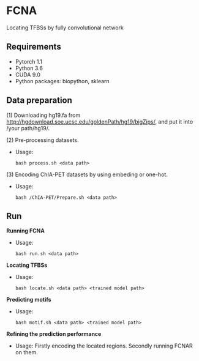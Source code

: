 # FCNA
Locating TFBSs by fully convolutional network
## Requirements

+ Pytorch 1.1 
+ Python 3.6
+ CUDA 9.0
+ Python packages: biopython, sklearn

## Data preparation
(1) Downloading hg19.fa from http://hgdownload.soe.ucsc.edu/goldenPath/hg19/bigZips/, and put it into /your path/hg19/.

(2) Pre-processing datasets.
+ Usage:
  ```
  bash process.sh <data path>
  ```
  
 (3) Encoding ChIA-PET datasets by using embeding or one-hot.
+ Usage:
  ```
  bash /ChIA-PET/Prepare.sh <data path>
  ```

## Run 
**Running FCNA**
+ Usage: 
  ```
  bash run.sh <data path>
  ```
 
**Locating TFBSs**
+ Usage: 
  ```
  bash locate.sh <data path> <trained model path>
  ```
**Predicting motifs**
+ Usage: 
  ```
  bash motif.sh <data path> <trained model path>
  ```
  
**Refining the prediction performance**
+ Usage: 
  Firstly encoding the located regions.
  Secondly running FCNAR on them.
  
  
